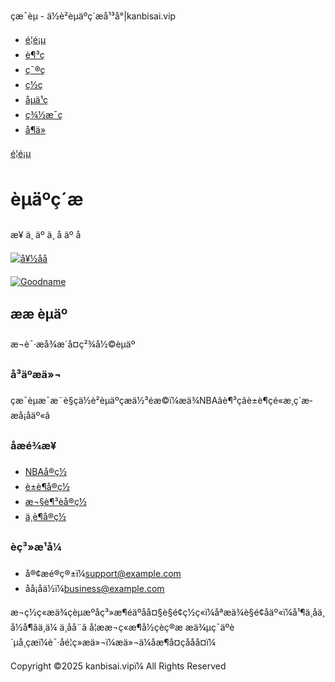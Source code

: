 çæ¯èµ - ä½è²èµäºç´æ­å¹³å°|kanbisai.vip





* [é¦é¡µ](/)
* [è¶³ç](/football.html)
* [ç¯®ç](/basketball.html)
* [ç½ç](/tennis.html)
* [åµä¹ç](/tablet-tennis.html)
* [ç¾½æ¯ç](/badminton.html)
* [å¶ä»](/other.html)

[é¦é¡µ](/)

èµäºç´æ­
============

æ¥
ä¸
äº
ä¸
å
äº
å­

[![å¥½åå­](ads/banner.webp)](https://app.goodname.ai/cn/chinese-names/)

[![Goodname](ads/banner2.jpg)](https://app.goodname.ai/sg/foregin-chinese-names/)

ææ èµäº
------------

æ¬è¯·æå¾æ´å¤ç²¾å½©èµäº




### å³äºæä»¬

çæ¯èµæ¯æ¨è§çä½è²èµäºçæä½³éæ©ï¼æä¾NBAãè¶³çãè±è¶ç­é«æ¸ç´æ­æå¡åäº«ã

### åæé¾æ¥

* [NBAå®ç½](#)
* [è±è¶å®ç½](#)
* [æ¬§è¶³èå®ç½](#)
* [ä¸­è¶å®ç½](#)

### èç³»æ¹å¼

* å®¢æé®ç®±ï¼support@example.com
* åå¡åä½ï¼business@example.com

æ¬ç½ç«æä¾çèµæºåç³»æ¶éäºåå¤§è§é¢ç½ç«ï¼åªæä¾è§é¢åäº«ï¼å¹¶ä¸åä¸å½å¶ãä¸ä¼ ä¸å­å¨ã å¦ææ¬ç«æ¶å½çèç®æ æä¾µç¯äºè´µå¸çæï¼è¯·åé¦ç»æä»¬ï¼æä»¬ä¼åæ¶å¤çååå¤ï¼

Copyright ©2025 kanbisai.vipï¼ All Rights Reserved